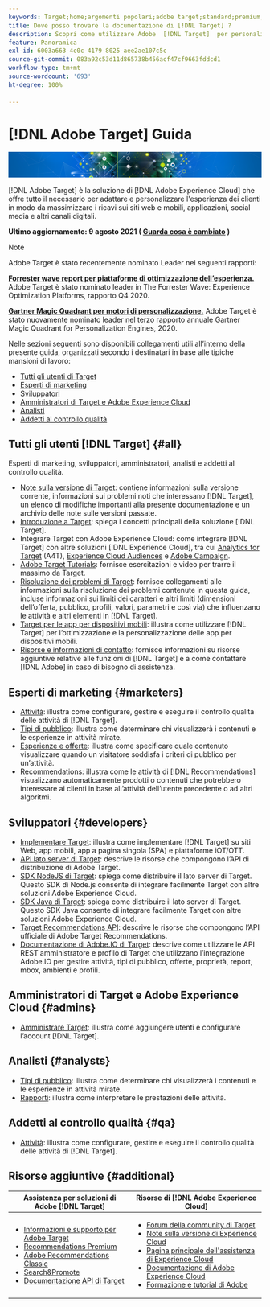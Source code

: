 ```yaml
---
keywords: Target;home;argomenti popolari;adobe target;standard;premium;documentazione target;documentazione adobe target;Creative Cloud
title: Dove posso trovare la documentazione di [!DNL Target] ?
description: Scopri come utilizzare Adobe  [!DNL Target]  per personalizzare l’esperienza dei clienti al fine di massimizzare i ricavi su siti web e mobili, app e altri canali digitali.
feature: Panoramica
exl-id: 6003a663-4c0c-4179-8025-aee2ae107c5c
source-git-commit: 083a92c53d11d865738b456acf47cf9663fddcd1
workflow-type: tm+mt
source-wordcount: '693'
ht-degree: 100%

---
```


# [!DNL Adobe Target] Guida

![banner](assets/target-home-banner-simple.png)

[!DNL Adobe Target] è la soluzione di [!DNL Adobe Experience Cloud] che offre tutto il necessario per adattare e personalizzare l&#39;esperienza dei clienti in modo da massimizzare i ricavi sui siti web e mobili, applicazioni, social media e altri canali digitali.

**Ultimo aggiornamento: 9 agosto 2021 ( [Guarda cosa è cambiato](r-release-notes/doc-change.md) )**

>[!NOTE]
>
>Adobe Target è stato recentemente nominato Leader nei seguenti rapporti:
>
>**[Forrester wave report per piattaforme di ottimizzazione dell’esperienza.](https://blog.adobe.com/en/2020/11/24/adobe-named-leader-in-forrester-wave-report-experience-optimization-platforms.html)** Adobe Target è stato nominato leader in The Forrester Wave: Experience Optimization Platforms, rapporto Q4 2020.
>
>**[Gartner Magic Quadrant per motori di personalizzazione.](https://theblog.adobe.com/adobe-again-named-leader-in-gartner-magic-quadrant-for-personalization-engines/)** Adobe Target è stato nuovamente nominato leader nel terzo rapporto annuale Gartner Magic Quadrant for Personalization Engines, 2020.

Nelle sezioni seguenti sono disponibili collegamenti utili all’interno della presente guida, organizzati secondo i destinatari in base alle tipiche mansioni di lavoro:

- [Tutti gli utenti di Target](#all)
- [Esperti di marketing](#marketers)
- [Sviluppatori](#developers)
- [Amministratori di Target e Adobe Experience Cloud](#admins)
- [Analisti](#analysts)
- [Addetti al controllo qualità](#qa)

## Tutti gli utenti [!DNL Target] {#all}

Esperti di marketing, sviluppatori, amministratori, analisti e addetti al controllo qualità.

- [Note sulla versione di Target](r-release-notes/release-notes.md): contiene informazioni sulla versione corrente, informazioni sui problemi noti che interessano [!DNL Target], un elenco di modifiche importanti alla presente documentazione e un archivio delle note sulle versioni passate.
- [Introduzione a Target](c-intro/intro.md): spiega i concetti principali della soluzione [!DNL Target].
- Integrare Target con Adobe Experience Cloud: come integrare [!DNL Target] con altre soluzioni [!DNL Experience Cloud], tra cui [Analytics for Target](/help/c-integrating-target-with-mac/a4t/a4t.md) (A4T), [Experience Cloud Audiences](/help/c-integrating-target-with-mac/mmp.md) e [Adobe Campaign](/help/c-integrating-target-with-mac/campaign-and-target.md).
- [Adobe Target Tutorials](https://experienceleague.adobe.com/docs/target-learn/tutorials/overview.html?lang=it): fornisce esercitazioni e video per trarre il massimo da Target.
- [Risoluzione dei problemi di Target](r-troubleshooting-target/troubleshooting-target.md): fornisce collegamenti alle informazioni sulla risoluzione dei problemi contenute in questa guida, incluse informazioni sui limiti dei caratteri e altri limiti (dimensioni dell’offerta, pubblico, profili, valori, parametri e così via) che influenzano le attività e altri elementi in [!DNL Target].
- [Target per le app per dispositivi mobili](c-target-mobile-app/target-mobile-app.md): illustra come utilizzare [!DNL Target] per l’ottimizzazione e la personalizzazione delle app per dispositivi mobili.
- [Risorse e informazioni di contatto](cmp-resources-and-contact-information.md): fornisce informazioni su risorse aggiuntive relative alle funzioni di [!DNL Target] e a come contattare [!DNL Adobe] in caso di bisogno di assistenza.

## Esperti di marketing {#marketers}

- [Attività](c-activities/activities.md): illustra come configurare, gestire e eseguire il controllo qualità delle attività di [!DNL Target].
- [Tipi di pubblico](c-target/target.md): illustra come determinare chi visualizzerà i contenuti e le esperienze in attività mirate.
- [Esperienze e offerte](c-experiences/experiences.md): illustra come specificare quale contenuto visualizzare quando un visitatore soddisfa i criteri di pubblico per un’attività.
- [Recommendations](c-recommendations/recommendations.md): illustra come le attività di [!DNL Recommendations] visualizzano automaticamente prodotti o contenuti che potrebbero interessare ai clienti in base all’attività dell’utente precedente o ad altri algoritmi.

## Sviluppatori {#developers}

- [Implementare Target](c-implementing-target/implementing-target.md): illustra come implementare [!DNL Target] su siti Web, app mobili, app a pagina singola (SPA) e piattaforme iOT/OTT.
- [API lato server di Target](https://developers.adobetarget.com/api/delivery-api/): descrive le risorse che compongono l’API di distribuzione di Adobe Target.
- [SDK NodeJS di Target](https://github.com/adobe/target-nodejs-sdk): spiega come distribuire il lato server di Target. Questo SDK di Node.js consente di integrare facilmente Target con altre soluzioni Adobe Experience Cloud.
- [SDK Java di Target](https://github.com/adobe/target-java-sdk): spiega come distribuire il lato server di Target. Questo SDK Java consente di integrare facilmente Target con altre soluzioni Adobe Experience Cloud.
- [Target Recommendations API](https://developers.adobetarget.com/api/recommendations/): descrive le risorse che compongono l’API ufficiale di Adobe Target Recommendations.
- [Documentazione di Adobe.IO di Target](http://developers.adobetarget.com/api/#introduction): descrive come utilizzare le API REST amministratore e profilo di Target che utilizzano l’integrazione Adobe.IO per gestire attività, tipi di pubblico, offerte, proprietà, report, mbox, ambienti e profili.

## Amministratori di Target e Adobe Experience Cloud {#admins}

- [Amministrare Target](administrating-target/administrating-target.md): illustra come aggiungere utenti e configurare l’account [!DNL Target].

## Analisti {#analysts}

- [Tipi di pubblico](c-target/target.md): illustra come determinare chi visualizzerà i contenuti e le esperienze in attività mirate.
- [Rapporti](c-reports/reports.md): illustra come interpretare le prestazioni delle attività.

## Addetti al controllo qualità {#qa}

- [Attività](c-activities/activities.md): illustra come configurare, gestire e eseguire il controllo qualità delle attività di [!DNL Target].

## Risorse aggiuntive {#additional}

| Assistenza per soluzioni di Adobe [!DNL Target] | Risorse di [!DNL Adobe Experience Cloud] |
|--- |--- |
| <ul><li>[Informazioni e supporto per Adobe Target](https://helpx.adobe.com/it/support/target.html)</li><li>[Recommendations Premium](c-recommendations/recommendations.md)</li><li>[Adobe Recommendations Classic](/help/assets/adobe-recommendations-classic.pdf)</li><li>[Search&amp;Promote](https://experienceleague.adobe.com/docs/search-promote/using/sp-home.html?lang=it)</li><li>[Documentazione API di Target](c-implementing-target/c-api-and-sdk-overview/api-and-sdk-overview.md)</li></ul> | <ul><li>[Forum della community di Target](https://forums.adobe.com/community/experience-cloud/marketing-cloud/target)</li><li>[Note sulla versione di Experience Cloud](https://experienceleague.adobe.com/docs/release-notes/experience-cloud/current.html?lang=it)</li><li>[Pagina principale dell&#39;assistenza di Experience Cloud](https://helpx.adobe.com/it/support/experience-cloud.html)</li><li>[Documentazione di Adobe Experience Cloud](https://experienceleague.adobe.com/docs/experience-cloud/user-guides/home.html?lang=it)</li><li>[Formazione e tutorial di Adobe](https://helpx.adobe.com/learning.html?promoid=KAUDK)</li></ul> |  |
